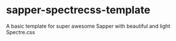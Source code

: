 # sapper-spectrecss-template
A basic template for super awesome Sapper with beautiful and light Spectre.css
